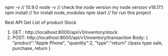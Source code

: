  npm -v             // 10.9.0
 node -v         // check the node version my node version v18.17.1
 npm install   // for install node_modules
 npm start    // for run this project

 Rest API Get List of product Stock 
 
1) GET : http://localhost:8000/api/v1/inventory/stock
2) POST: http://localhost:8000/api/v1/inventory/transaction
    Body:
    {
    "product":"Apple Phone",
    "quantity":2,
    "type":"return"    //pass type sale, purchase, return 
    }

